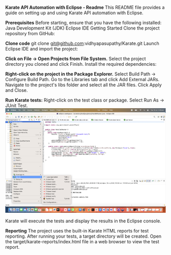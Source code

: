 **Karate API Automation with Eclipse - Readme**
This README file provides a guide on setting up and using Karate API automation with Eclipse.

**Prerequisites**
Before starting, ensure that you have the following installed:
Java Development Kit (JDK)
Eclipse IDE
Getting Started
Clone the project repository from GitHub:

**Clone code**
git clone git@github.com:vidhyapasupathy/Karate.git
Launch Eclipse IDE and import the project:

**Click on File -> Open Projects from File System.**
Select the project directory you cloned and click Finish.
Install the required dependencies:

**Right-click on the project in the Package Explorer.**
Select Build Path -> Configure Build Path.
Go to the Libraries tab and click Add External JARs.
Navigate to the project's libs folder and select all the JAR files.
Click Apply and Close.


**Run Karate tests:**
Right-click on the test class or package.
Select Run As -> JUnit Test.
![Screenshot](https://github.com/vidhyapasupathy/Karate/blob/master/Images/Run.png)

Karate will execute the tests and display the results in the Eclipse console.

**Reporting**
The project uses the built-in Karate HTML reports for test reporting. After running your tests, a target directory will be created. Open the target/karate-reports/index.html file in a web browser to view the test report.



